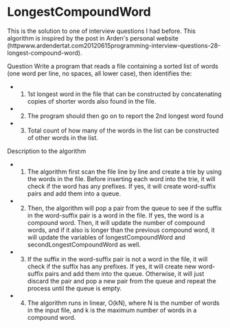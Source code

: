 LongestCompoundWord
===================

This is the solution to one of interview questions I had before. This algorithm is inspired by the post in Arden's personal website (httpwww.ardendertat.com20120615programming-interview-questions-28-longest-compound-word).

Question Write a program that reads a file containing a sorted list of words (one word per line, no spaces, all lower case), then identifies the:
- 1. 1st longest word in the file that can be constructed by concatenating copies of shorter words also found in the file. 
- 2. The program should then go on to report the 2nd longest word found 
- 3. Total count of how many of the words in the list can be constructed of other words in the list.

Description to the algorithm 
- 1. The algorithm first scan the file line by line and create a trie by using the words in the file. Before inserting each word into the trie, it will check if the word has any prefixes. If yes, it will create word-suffix pairs and add them into a queue. 
- 2. Then, the algorithm will pop a pair from the queue to see if the suffix in the word-suffix pair is a word in the file. If yes, the word is a compound word. Then, it will update the number of compound words, and if it also is longer than the previous compound word, it will update the variables of longestCompoundWord and secondLongestCompoundWord as well. 
- 3. If the suffix in the word-suffix pair is not a word in the file, it will check if the suffix has any prefixes. If yes, it will create new word-suffix pairs and add them into the queue. Otherwise, it will just discard the pair and pop a new pair from the queue and repeat the process until the queue is empty. 
- 4. The algorithm runs in linear, O(kN), where N is the number of words in the input file, and k is the maximum number of words in a compound word.
